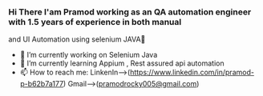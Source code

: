 ### Hi There I'am Pramod working as an QA automation engineer with 1.5 years of experience in both manual
and UI Automation using selenium JAVA👋



- 🔭 I’m currently working on Selenium Java
- 🌱 I’m currently learning  Appium , Rest assured api automation
- 📫 How to reach me: LinkenIn-->(https://www.linkedin.com/in/pramod-p-b62b7a177) Gmail-->(pramodrocky005@gmail.com)

